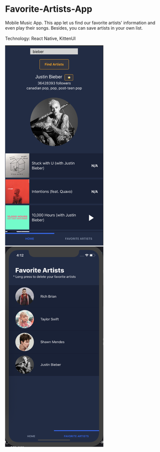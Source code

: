 # Favorite-Artists-App
Mobile Music App. This app let us find our favorite artists' information and even play their songs. Besides, you can save artists in your own list.
<br/><br/>Technology: React Native, KittenUI<br/>




<img src="assets/SS3.png" width="320" height="650"><img src="assets/SS2.png" width="320" height="650">
